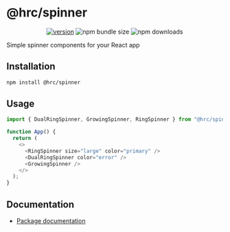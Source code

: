# @hrc/spinner

<div align="center">

[![version](https://img.shields.io/npm/v/%40hrc%2Fspinner)](https://www.npmjs.com/package/@hrc/spinner)
![npm bundle size](https://img.shields.io/bundlephobia/minzip/%40hrc%2Fspinner)
![npm downloads](https://img.shields.io/npm/dm/%40hrc%2Fspinner)

</div>

Simple spinner components for your React app

## Installation

```bash
npm install @hrc/spinner
```

## Usage

```js
import { DualRingSpinner, GrowingSpinner, RingSpinner } from "@hrc/spinner";

function App() {
  return (
    <>
      <RingSpinner size="large" color="primary" />
      <DualRingSpinner color="error" />
      <GrowingSpinner />
    </>
  );
}
```

## Documentation

- [Package documentation](https://hdoc1509.github.io/hrc/packages/spinner/)

